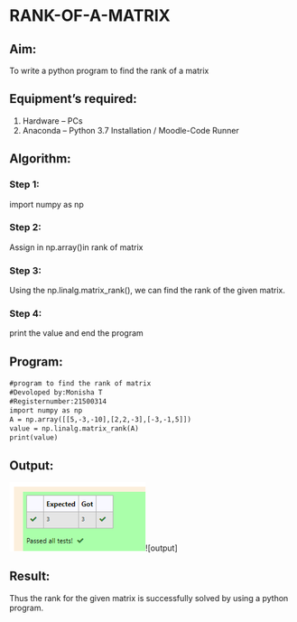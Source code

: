 # RANK-OF-A-MATRIX
## Aim:
To write a python program to find the rank of a matrix
## Equipment’s required:
1. 	Hardware – PCs
2. 	Anaconda – Python 3.7 Installation / Moodle-Code Runner
## Algorithm:
### Step 1: 
import numpy as np
### Step 2:
Assign in np.array()in rank of matrix
### Step 3:
 Using the np.linalg.matrix_rank(), we can find the rank of the given matrix.
### Step 4:
print the value and end the program 
## Program:
```
#program to find the rank of matrix
#Devoloped by:Monisha T
#Registernumber:21500314
import numpy as np
A = np.array([[5,-3,-10],[2,2,-3],[-3,-1,5]])
value = np.linalg.matrix_rank(A)
print(value)

```

## Output:
![OUTPUT](./output.png)![output]

## Result:
Thus the rank for the given matrix is successfully solved by  using a python program.

